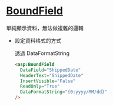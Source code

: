 # [BoundField](https://docs.microsoft.com/zh-tw/dotnet/api/system.web.ui.webcontrols.boundfield)

單純顯示資料，無法做複雜的邏輯

- 設定資料格式的方式

  透過 DataFormatString

  ```html
  <asp:BoundField
    DataField="ShippedDate"
    HeaderText="ShippedDate"
    InsertVisible="False"
    ReadOnly="True"
    DataFormatString="{0:yyyy/MM/dd}"
  />
  ```
